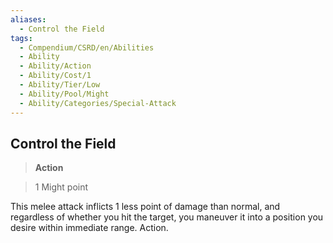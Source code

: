 ```yaml
---
aliases:
  - Control the Field
tags:
  - Compendium/CSRD/en/Abilities
  - Ability
  - Ability/Action
  - Ability/Cost/1
  - Ability/Tier/Low
  - Ability/Pool/Might
  - Ability/Categories/Special-Attack
---
```

  
    
## Control the Field    
>**Action**    
>1 Might point  
    
This melee attack inflicts 1 less point of damage than normal, and regardless of whether you hit the target, you maneuver it into a position you desire within immediate range. Action.